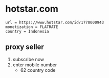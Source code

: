 # hotstar.com

~~~
url = https://www.hotstar.com/id/1770000943
monetization = FLATRATE
country = Indonesia
~~~

## proxy seller

1. subscribe now
2. enter mobile number
   - 62 country code
